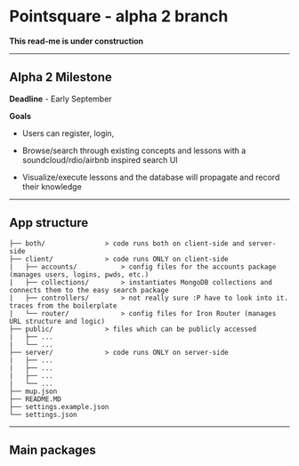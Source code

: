 # Pointsquare - alpha 2 branch #

**This read-me is under construction**

- - - -

## Alpha 2 Milestone ##
**Deadline** - Early September

**Goals**

* Users can register, login, 

* Browse/search through existing concepts and lessons with a soundcloud/rdio/airbnb inspired search UI

* Visualize/execute lessons and the database will propagate and record their knowledge

- - - -

## App structure ##
	
	├── both/				> code runs both on client-side and server-side 
	├── client/				> code runs ONLY on client-side 
	|   ├── accounts/			> config files for the accounts package (manages users, logins, pwds, etc.) 
	|   ├── collections/		> instantiates MongoDB collections and connects them to the easy search package 
	|   ├── controllers/		> not really sure :P have to look into it. traces from the boilerplate 
	|   └── router/				> config files for Iron Router (manages URL structure and logic) 
	├── public/				> files which can be publicly accessed
	|   ├── ...
	|   └── ...
	├── server/				> code runs ONLY on server-side 
	|   ├── ...
	|   ├── ...
	|   ├── ...
	|   └── ...
	├── mup.json
	├── README.MD
	├── settings.example.json
	└── settings.json

- - - -

## Main packages ##